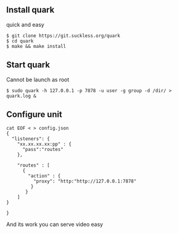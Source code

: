 ## Install quark

quick and easy

```
$ git clone https://git.suckless.org/quark
$ cd quark
$ make && make install
```
## Start quark 

Cannot be launch as root

```
$ sudo quark -h 127.0.0.1 -p 7878 -u user -g group -d /dir/ > quark.log &
```

## Configure unit

```
cat EOF < > config.json
{
  "listeners": {
    "xx.xx.xx.xx:pp" : {
      "pass":"routes"
    },
  
    "routes" : [
      {
        "action" : {
          "proxy": "http:"http://127.0.0.1:7878"
         }
       }
    ]
}

}
```
And its work you can serve video easy

